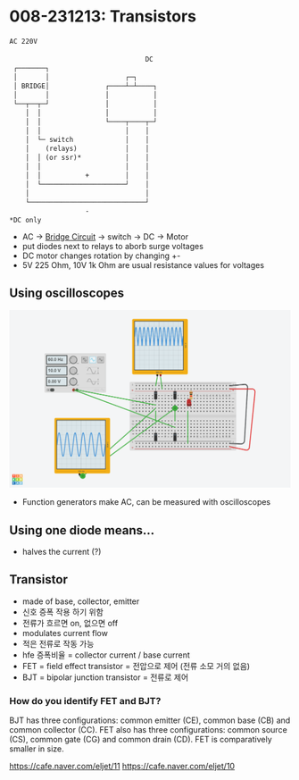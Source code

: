 # 008-231213: Transistors

```
AC 220V

                                  DC
 ┌───────┐
 │       │                   ┌─┐
 │ BRIDGE│              ┌────┴─┴────┐
 │       │              │           │
 └──┬──┬─┘              │           │
    │  │                │           │
    │  │                └────┬────┬─┘
    │  │                     │    │
    │  └─ switch             │    │
    │    (relays)            │    │
    │  │ (or ssr)*           │    │
    │  │                     │    │
    │  │           +         │    │
    │  └─────────────────────┘    │
    │                             │
    └─────────────────────────────┘
                   -
*DC only
```
- AC -> [Bridge Circuit](notes\electronics_programming\004-231207_Memory_Electronics.md)  -> switch -> DC -> Motor
- put diodes next to relays to aborb surge voltages
- DC motor changes rotation by changing +-
- 5V 225 Ohm, 10V 1k Ohm are usual resistance values for voltages

## Using oscilloscopes
![Oscilloscope in action](../../assets/oscilloscope.png)
- Function generators make AC, can be measured with oscilloscopes
  

## Using one diode means...
- halves the current (?)


## Transistor
- made of base, collector, emitter
- 신호 증폭 작용 하기 위함
- 전류가 흐르면  on, 없으면 off
- modulates current flow
- 적은 전류로 작동 가능
- hfe 증폭비율 = collector current / base current
- FET = field effect transistor = 전압으로 제어 (전류 소모 거의 없음)
- BJT = bipolar junction transistor = 전류로 제어

### How do you identify FET and BJT?
BJT has three configurations: common emitter (CE), common base (CB) and common collector (CC). FET also has three configurations: common source (CS), common gate (CG) and common drain (CD). FET is comparatively smaller in size.



https://cafe.naver.com/eljet/11
https://cafe.naver.com/eljet/10